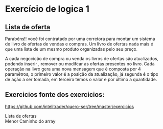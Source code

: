 # Exercício de logica 1
## <a href="https://github.com/AdamantiumRabbit/exerc-cio-de-logica1/blob/main/Lista%20de%20ofertas">Lista de oferta</a>
Parabéns!! você foi contratado por uma corretora para montar um sistema de livro de ofertas de vendas e compras.
Um livro de ofertas nada mais é que uma lista de um mesmo produto organizadas pelo seu preço.

A cada negocicão de compra ou venda os livros de ofertas são atualizados, podendo inserir , remover ou modifcar as ofertas presentes no livro. Cada operação na livro gera uma nova mensagem que é composta por 4 paramêtros, o primeiro valor é a posição da atualização, já segunda é o tipo de ação a ser tomada, em terceiro temos o valor e por último a quantidade.

## Exercicios fonte dos exercicios:
https://github.com/intelitrader/quero-ser/tree/master/exercicios
  
Lista de ofertas  
Menor Caminho do array
